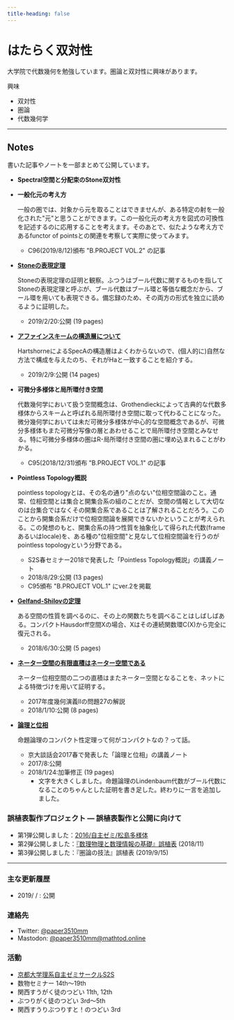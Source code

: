 ```yaml
---
title-heading: false
---
```


# はたらく双対性
<!-- [sample pdf](pdf/sample_diagram.pdf) -->


大学院で代数幾何を勉強しています。圏論と双対性に興味があります。

興味
- 双対性
- 圏論
- 代数幾何学

---
## **Notes**

書いた記事やノートを一部まとめて公開しています。


- **Spectral空間と分配束のStone双対性**

- **一般化元の考え方**

    一般の圏では、対象から元を取ることはできませんが、ある特定の射を一般化された"元"と思うことができます。この一般化元の考え方を図式の可換性を記述するのに応用することを考えます。そのあとで、似たような考え方であるfunctor of pointsとの関連を考察して実際に使ってみます。

    - C96(2019/8/12)頒布 "B.PROJECT VOL.2" の記事



-  **[Stoneの表現定理](pdf/stone_rep.pdf)**
    
    Stoneの表現定理の証明と観察。ふつうはブール代数に関するものを指してStoneの表現定理と呼ぶが、ブール代数はブール環と等価な概念だから、ブール環を用いても表現できる。備忘録のため、その両方の形式を独立に読めるように証明した。

    - 2019/2/20:公開 (19 pages)



- **[アファインスキームの構造層について](pdf/str_sheaf_on_SpecA.pdf)**
  
  HartshorneによるSpecAの構造層はよくわからないので、(個人的に)自然な方法で構成を与えたのち、それがHaと一致することを紹介する。

  - 2019/2/9:公開 (14 pages)



- **可微分多様体と局所環付き空間**
  
  代数幾何学において扱う空間概念は、Grothendieckによって古典的な代数多様体からスキームと呼ばれる局所環付き空間に取って代わることになった。微分幾何学においては未だ可微分多様体が中心的な空間概念であるが、可微分多様体もまた可微分写像の層とあわせることで局所環付き空間とみなせる。特に可微分多様体の圏はR-局所環付き空間の圏に埋め込まれることがわかる。

  - C95(2018/12/31)頒布 "B.PROJECT VOL.1" の記事



-  **Pointless Topology概説**
    
   pointless topologyとは、その名の通り"点のない"位相空間論のこと。通常、位相空間とは集合と開集合系の組のことだが、空間の情報として大切なのは台集合ではなくその開集合系であることは了解されることだろう。このことから開集合系だけで位相空間論を展開できないかということが考えられる。この発想のもと、開集合系の持つ性質を抽象化して得られた代数(frameあるいはlocale)を、ある種の"位相空間"と見なして位相空間論を行うのがpointless topologyという分野である。

   - S2S春セミナー2018で発表した「Pointless Topology概説」の講義ノート
   - 2018/8/29:公開 (13 pages)
   - C95頒布 "B.PROJECT VOL.1" にver.2を掲載



- **[Gelfand-Shilovの定理](pdf/Gelfand-Shilov.pdf)**

  ある空間の性質を調べるのに、その上の関数たちを調べることはしばしばある。コンパクトHausdorff空間Xの場合、Xはその連続関数環C(X)から完全に復元される。

  - 2018/6/30:公開 (5 pages)



- **[ネーター空間の有限直積はネーター空間である](pdf/product_of_noetherian.pdf)**
  
  ネーター位相空間の二つの直積はまたネーター空間となることを、ネットによる特徴づけを用いて証明する。

  - 2017年度幾何演義Ⅱの問題27の解説
  - 2018/1/10:公開 (8 pages)



- **[論理と位相](pdf/logic_and_top.pdf)**

  命題論理のコンパクト性定理って何がコンパクトなの？って話。

  - 京大談話会2017春で発表した「論理と位相」の講義ノート
  - 2017/8:公開
  - 2018/1/24:加筆修正 (19 pages)
    - 文字を大きくしました。命題論理のLindenbaum代数がブール代数になることのちゃんとした証明を書き足した。終わりに一言を追加しました。



### 誤植表製作プロジェクト ― 誤植表製作と公開に向けて
- 第1弾公開しました：[2016/自主ゼミ/松島多様体](http://s2s.undefin.net/wiki/?2016%2F%E8%87%AA%E4%B8%BB%E3%82%BC%E3%83%9F%2F%E6%9D%BE%E5%B3%B6%E5%A4%9A%E6%A7%98%E4%BD%93)
- 第2弾公開しました：[『数理物理と数理情報の基礎』誤植表](http://s2s.undefin.net/wiki/?plugin=attach&pcmd=open&file=spotlight3.pdf&refer=%E4%BB%8A%E6%9D%91) (2018/11)
- 第3弾公開しました：『圏論の技法』誤植表 (2019/9/15)





---
### 主な更新履歴
- 2019/ / : 公開

### 連絡先
- Twitter: [@paper3510mm](https://twitter.com/paper3510mm)
- Mastodon: [@paper3510mm@mathtod.online](https://mathtod.online/@paper3510mm)

### 活動
- [京都大学理系自主ゼミサークルS2S](http://s2s.undefin.net/wiki/?FrontPage)
- 数物セミナー 14th～19th
- 関西すうがく徒のつどい 11th, 12th
- ぶつりがく徒のつどい 3rd～5th
- 関西すうりぶつりすと！のつどい 3rd
